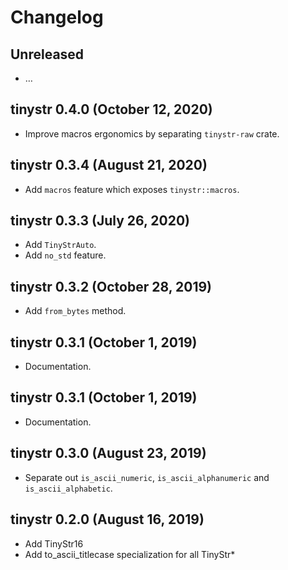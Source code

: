 # Changelog

## Unreleased

  - …

## tinystr 0.4.0 (October 12, 2020)

  - Improve macros ergonomics by separating `tinystr-raw` crate.

## tinystr 0.3.4 (August 21, 2020)

  - Add `macros` feature which exposes `tinystr::macros`.

## tinystr 0.3.3 (July 26, 2020)

  - Add `TinyStrAuto`.
  - Add `no_std` feature.

## tinystr 0.3.2 (October 28, 2019)

  - Add `from_bytes` method.

## tinystr 0.3.1 (October 1, 2019)

  - Documentation.

## tinystr 0.3.1 (October 1, 2019)

  - Documentation.

## tinystr 0.3.0 (August 23, 2019)

  - Separate out `is_ascii_numeric`, `is_ascii_alphanumeric` and `is_ascii_alphabetic`.

## tinystr 0.2.0 (August 16, 2019)

  - Add TinyStr16
  - Add to_ascii_titlecase specialization for all TinyStr*
